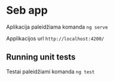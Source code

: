 # Seb app

Aplikacija paleidžiama komanda `ng serve`

Applikacijos url `http://localhost:4200/`

## Running unit tests

Testai paleidžiami komanda `ng test`

